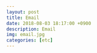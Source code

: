 ```yaml
---
layout: post
title: Email
date: 2018-08-03 18:17:00 +0900
description: Email
img: email.jpg
categories: [etc]
---
```


